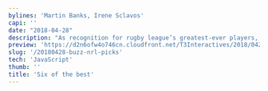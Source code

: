 ```yaml
---
bylines: 'Martin Banks, Irene Sclavos'
capi: ''
date: "2018-04-28"
description: "As recognition for rugby league’s greatest-ever players, the NRL Hall of Fame will this year induct six new players. The six champions, who will join the 100 Greats named 10 years ago in the Hall of Fame, will be selected from this enviable list of 25 players."
preview: 'https://d2n6ofw4o746cn.cloudfront.net/T3Interactives/2018/0427_nrl_hall_of_fame/_BUILD/PROD/preview.html'
slug: '/20180428-buzz-nrl-picks'
tech: 'JavaScript'
thumb: ''
title: 'Six of the best'
---
```


